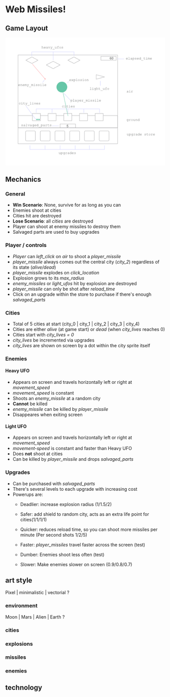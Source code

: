 # Web Missiles!

## Game Layout
![basic_layout](missiles.jpg)

## Mechanics
### General
- **Win Scenario**:  None, survive for as long as you can
- Enemies shoot at cities
- Cities hit are destroyed
- **Lose Scenario**: all *cities* are destroyed
- Player can shoot at enemy missiles to destroy them
- Salvaged parts are used to buy upgrades
	
### Player / controls
- *Player* can *left_click* on *air* to shoot a *player_missile*
- *player_missile* always comes out the central city (*city_2*) regardless of its state (*alive/dead*)
- *player_missile* explodes on *click_location*
- Explosion grows to its *max_radius*
- *enemy_missiles* or *light_ufos* hit by explosion are destroyed
- *player_missile* can only be shot after *reload_time*
- Click on an upgrade within the store to purchase if there's enough *salvaged_parts*

### Cities
- Total of 5 cities at start (city_0 | city_1 | city_2 | city_3 | city_4)
- Cities are either *alive* (at game start) or *dead* (when *city_lives* reaches 0)
- Cities start with *city_lives = 0*
- *city_lives* be incremented via upgrades
- *city_lives* are shown on screen by a dot within the city sprite itself
	
### Enemies
#### Heavy UFO
- Appears on screen and travels horizontally left or right at *movement_speed*
- *movement_speed* is constant
- Shoots an *enemy_missile* at a random city
- **Cannot** be killed
- *enemy_missile* can be killed by *player_missile*
- Disappeares when exiting screen

#### Light UFO
- Appears on screen and travels horizontally left or right at *movement_speed*
- *movement-speed* is constant and faster than Heavy UFO
- Does **not** shoot at cities
- Can be killed by *player_missile* and drops *salvaged_parts*

### Upgrades
- Can be purchased with *salvaged_parts*
- There's several levels to each upgrade with increasing cost
- Powerups are:
	- Deadlier: increase explosion radius (1/1.5/2)
	- Safer: add shield to random city, acts as an extra life point for cities(1/1/1/1)
	- Quicker: reduces reload time, so you can shoot more missiles per minute (Per second shots 1/2/5)
	- Faster: *player_missiles* travel faster across the screen (test)
	
	- Dumber: Enemies shoot less often (test)
	- Slower: Make enemies slower on screen (0.9/0.8/0.7)
		
## art style
Pixel | minimalistic | vectorial ?
### environment
Moon | Mars | Alien | Earth ?
### cities

### explosions

### missiles		

### enemies

## technology